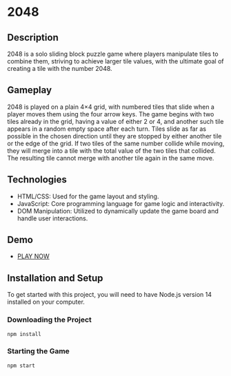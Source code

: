 # 2048
## Description
2048 is a solo sliding block puzzle game where players manipulate tiles to combine them, striving to achieve larger tile values, with the ultimate goal of creating a tile with the number 2048.

## Gameplay
2048 is played on a plain 4×4 grid, with numbered tiles that slide when a player moves them using the four arrow keys. The game begins with two tiles already in the grid, having a value of either 2 or 4, and another such tile appears in a random empty space after each turn. Tiles slide as far as possible in the chosen direction until they are stopped by either another tile or the edge of the grid. If two tiles of the same number collide while moving, they will merge into a tile with the total value of the two tiles that collided. The resulting tile cannot merge with another tile again in the same move.

## Technologies
  - HTML/CSS: Used for the game layout and styling.
  - JavaScript: Core programming language for game logic and interactivity.
  - DOM Manipulation: Utilized to dynamically update the game board and handle user interactions.

## Demo
  - [PLAY NOW](https://yurii-shkrobut-m.github.io/2048-game/)

## Installation and Setup
To get started with this project, you will need to have Node.js version 14 installed on your computer.

### Downloading the Project
`npm install`

### Starting the Game
`npm start`
